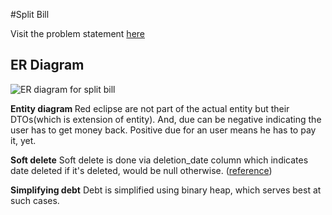 #Split Bill

Visit the problem statement [here](https://git.hashedin.com/ganesh.jadhav/kotlin-assignment-2/-/blob/master/metadata/SplitBill%20Assignment%20-%20To%20Share.pdf)

## ER Diagram
![ER diagram for split bill](https://git.hashedin.com/ganesh.jadhav/kotlin-assignment-2/-/raw/master/metadata/SplitPerfect_ER_Diagram.png)

<b>Entity diagram </b>
Red eclipse are not part of the actual entity but their DTOs(which is extension of entity). 
And, due can be negative indicating the user has to get money back. Positive due for an user means he has to pay it, yet.

<b>Soft delete</b>
Soft delete is done via deletion_date column which indicates date deleted if it's deleted, would be null otherwise. ([reference](https://stackoverflow.com/a/68338/7467083))

<b>Simplifying debt</b>
Debt is simplified using binary heap, which serves best at such cases.

